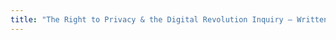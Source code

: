 ```yaml
---
title: "The Right to Privacy & the Digital Revolution Inquiry – Written evidence to the Joint Committee on Human Rights"
---
```




